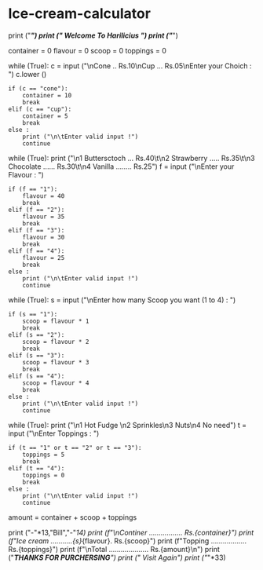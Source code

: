 # Ice-cream-calculator


print ("************************************")
print ("*      Welcome To Harilicius       *")
print ("************************************")

container = 0
flavour = 0
scoop = 0
toppings = 0

while (True):
    c = input ("\nCone .. Rs.10\nCup ... Rs.05\nEnter your Choich : ")
    c.lower ()
    
    if (c == "cone"):
        container = 10
        break
    elif (c == "cup"):
        container = 5
        break
    else :
        print ("\n\tEnter valid input !")
        continue
    
while (True):
    print ("\n1 Buttersctoch ... Rs.40\t\n2 Strawberry ..... Rs.35\t\n3 Chocolate ...... Rs.30\t\n4 Vanilla ........ Rs.25")
    f = input ("\nEnter your Flavour : ")

    if (f == "1"):
        flavour = 40
        break
    elif (f == "2"):
        flavour = 35
        break
    elif (f == "3"):
        flavour = 30
        break
    elif (f == "4"):
        flavour = 25
        break
    else :
        print ("\n\tEnter valid input !")
        continue

while (True):
    s = input ("\nEnter how many Scoop you want (1 to 4) : ")

    if (s == "1"):
        scoop = flavour * 1
        break
    elif (s == "2"):
        scoop = flavour * 2
        break
    elif (s == "3"):
        scoop = flavour * 3
        break
    elif (s == "4"):
        scoop = flavour * 4
        break
    else :
        print ("\n\tEnter valid input !")
        continue

while (True):
    print ("\n1 Hot Fudge \n2 Sprinkles\n3 Nuts\n4 No need")
    t = input ("\nEnter Toppings : ")

    if (t == "1" or t == "2" or t == "3"):
        toppings = 5
        break
    elif (t == "4"):
        toppings = 0
        break
    else :
        print ("\n\tEnter valid input !")
        continue
    
amount = container + scoop + toppings

print ("-"*13,"Bill","-"*14)
print (f"\nContiner ................. Rs.{container}")
print (f"Ice cream ...........{s}*{flavour}. Rs.{scoop}")
print (f"Topping .................. Rs.{toppings}")
print (f"\nTotal .................... Rs.{amount}\n")
print ("******THANKS FOR PURCHERSING*****")
print ("           Visit Again")
print ("*"*33)
